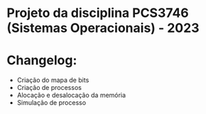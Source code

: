 # Projeto da disciplina PCS3746 (Sistemas Operacionais) - 2023

# Changelog:

-   Criação do mapa de bits
-   Criação de processos
-   Alocação e desalocação da memória
-   Simulação de processo
